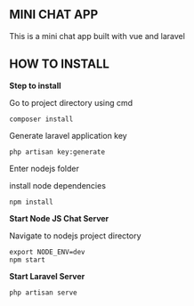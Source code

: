 ## MINI CHAT APP

This is a mini chat app built with vue and laravel

## HOW TO INSTALL

**Step to install**

Go to project directory using cmd

```
composer install
```

Generate laravel application key

```
php artisan key:generate
```

Enter nodejs folder

install node dependencies

```
npm install
```
**Start Node JS Chat Server**

Navigate to nodejs project directory

```
export NODE_ENV=dev
npm start
```

**Start Laravel Server**

```
php artisan serve
```

